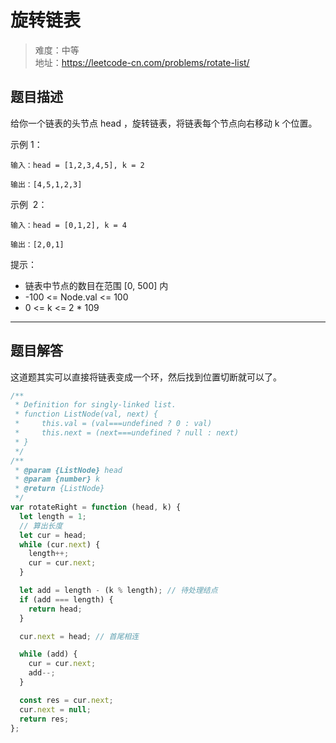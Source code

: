 # 旋转链表

> 难度：中等  
> 地址：https://leetcode-cn.com/problems/rotate-list/

## 题目描述

给你一个链表的头节点 head ，旋转链表，将链表每个节点向右移动 k 个位置。

示例 1：

```
输入：head = [1,2,3,4,5], k = 2

输出：[4,5,1,2,3]
```

示例  2：

```
输入：head = [0,1,2], k = 4

输出：[2,0,1]
```

提示：

- 链表中节点的数目在范围 [0, 500] 内
- -100 <= Node.val <= 100
- 0 <= k <= 2 \* 109

---

## 题目解答

这道题其实可以直接将链表变成一个环，然后找到位置切断就可以了。

```javascript
/**
 * Definition for singly-linked list.
 * function ListNode(val, next) {
 *     this.val = (val===undefined ? 0 : val)
 *     this.next = (next===undefined ? null : next)
 * }
 */
/**
 * @param {ListNode} head
 * @param {number} k
 * @return {ListNode}
 */
var rotateRight = function (head, k) {
  let length = 1;
  // 算出长度
  let cur = head;
  while (cur.next) {
    length++;
    cur = cur.next;
  }

  let add = length - (k % length); // 待处理结点
  if (add === length) {
    return head;
  }

  cur.next = head; // 首尾相连

  while (add) {
    cur = cur.next;
    add--;
  }

  const res = cur.next;
  cur.next = null;
  return res;
};
```
